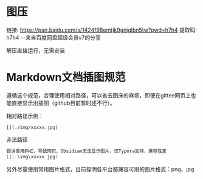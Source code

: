 

# 图压

链接: https://pan.baidu.com/s/1424f9Bemtjk9gnigIbn5tw?pwd=h7h4 提取码: h7h4 
--来自百度网盘超级会员v7的分享

解压直接运行，无需安装

# Markdown文档插图规范

遵循这个规范，合理使用相对路径，可以省去图床的麻烦，即便在gittee网页上也能直接显示出插图（github目前暂时还不行）。

相对路径示例：

```
[](./img/xxxxx.jpg)
```

非法路径

```c
错误使用斜杠，导致网页、Obsidian无法显示图片，仅Typora支持，兼容性差
[](.\img\xxxxx.jpg)
```

另外尽量使用常用图片格式，目前探明各平台都兼容可用的图片格式：png、jpg